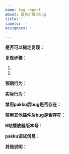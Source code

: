 ```yaml
---
name: Bug report
about: 报告扩展的bug
title: ''
labels: ''
assignees: ''

---
```


<!-- 请*完整*填写以下信息，信息不完整导致无法复现的 bug report 将直接标为 invalid 并关闭 -->

**是否可以稳定复现：**
<!-- 问题是否每次都出现？刷新网页、重启浏览器、更换网络环境、重装扩展之后是否问题还在？ -->


**复现步骤：**
<!-- 请描述造成问题出现的具体操作步骤，如果是特定视频有问题，请附链接 -->
1. 
2. 


**预期行为：**
<!-- 进行上述操作以后，你觉得应该出现什么行为 -->


**实际行为：**
<!-- 实际出现了什么行为，可附截图 -->


**禁用pakku后bug是否存在：**
<!-- 请禁用pakku，并检查bug是否依然存在 -->
<!-- 如果依然存在，说明bug与pakku无关，可能是其他插件或B站播放器自身的问题 -->


**禁用其他插件后bug是否存在：**
<!-- 请禁用全部其他扩展程序、油猴脚本（User Script）、浏览器特殊功能，仅启用pakku，并检查bug是否依然存在 -->
<!-- 如果全部禁用后bug就不存在，说明bug与其他插件有关，请指出具体哪个插件与pakku共存会导致bug -->


**B站播放器版本号：**
<!-- 在播放器上点击右键，“更新历史”后面就是播放器版本号（例如 3.8.6-8b9bf905） -->


**pakku调试信息：**
<!-- 请打开 pakku 的选项页面，点击版本号旁边的“报告问题”链接，将蓝色框中的调试信息全部粘贴在下面 -->


**其他说明：**
<!-- 如果你大概清楚问题背后的原因可能是什么，或者有其他对解决问题有帮助的线索（比如console有报错），请写在下面 -->
